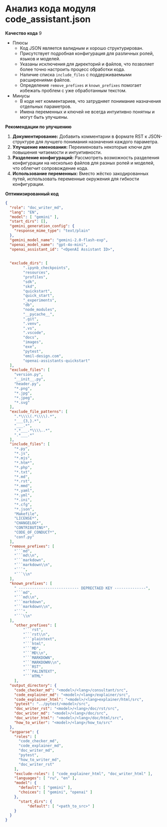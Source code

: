 # Анализ кода модуля code_assistant.json

**Качество кода**
9
-  Плюсы
    - Код JSON является валидным и хорошо структурирован.
    - Присутствует подробная конфигурация для различных ролей, языков и моделей.
    - Указаны исключения для директорий и файлов, что позволяет более точно настроить процесс обработки кода.
    -  Наличие списка `include_files` с поддерживаемыми расширениями файлов.
    -  Определение `remove_prefixes` и `known_prefixes` помогает избежать проблем с уже обработанным текстом.
 - Минусы
    -  В коде нет комментариев, что затрудняет понимание назначения отдельных параметров.
    -  Имена переменных и ключей не всегда интуитивно понятны и могут быть улучшены.

**Рекомендации по улучшению**

1.  **Документирование:** Добавить комментарии в формате RST к JSON-структуре для лучшего понимания назначения каждого параметра.
2.  **Улучшение именования:** Переименовать некоторые ключи для повышения читаемости и интуитивности.
3.  **Разделение конфигураций:** Рассмотреть возможность разделения конфигурации на несколько файлов для разных ролей и моделей, что облегчит сопровождение кода.
4.  **Использование переменных:**  Вместо жёстко закодированных путей, использовать переменные окружения для гибкости конфигурации.

**Оптимизированный код**
```json
{
  "role": "doc_writer_md",
  "lang": "EN",
  "model": [ "gemini" ],
  "start_dirs": [],
  "gemini_generation_config": {
    "response_mime_type": "text/plain"
  },
  "gemini_model_name": "gemini-2.0-flash-exp",
  "openai_model_name": "gpt-4o-mini",
  "openai_assistant_id": "<OpenAI Assistant ID>",
  
    
  "exclude_dirs": [
        ".ipynb_checkpoints",
        "resources",
        "profiles",
        "sdk",
        "skd",
        "quickstart",
        "quick_start",
        "_experiments",
        "db",
        "node_modules",
        "__pycache__",
        ".git",
        ".venv",
        ".vs",
        ".vscode",
        "docs",
        "images",
        "exe",
        "pytest",
        "emil-design.com",
        "openai-assistants-quickstart"
  ],
  "exclude_files": [
    "version.py",
    "__init__.py",
    "header.py",
    "*.png",
    "*.jpg",
    "*.jpeg",
    "*.svg"
  ],
  "exclude_file_patterns": [
    ".*\\\\(.*\\\\).*",
    "___{3,}.*",
    "___.*",
    ".*___.*\\\\..*",
    ".*___.*"
  ],
  "include_files": [
    "*.py",
    "*.js",
    "*.mjs",
    "*.htm*",
    "*.php",
    "*.txt",
    "*.md",
    "*.rst",
    "*.mmd",
    "*.yaml",
    "*.yml",
    "*.ini",
    "*.cfg",
    "*.json",
    "Makefile",
    "LICENSE*",
    "CHANGELOG*",
    "CONTRIBUTING*",
    "CODE_OF_CONDUCT*",
    "conf.py"
  ],
  "remove_prefixes": [
    "```md",
    "```md\\n",
    "```markdown",
    "```markdown\\n",
    "```",
    "```\\n"
  ],
  "known_prefixes": [
    " --------------------------- DEPRECTAED KEY --------------",
    "```md",
    "```md\\n",
    "```markdown",
    "```markdown\\n",
    "```",
    "```\\n"
  ],
    "other_prefixes": [
        "```rst",
        "```rst\\n",
        "```plaintext",
        "```html",
        "```MD",
        "```MD\\n",
        "```MARKDOWN",
        "```MARKDOWN\\n",
        "```RST",
        "```PALINTEXT",
        "```HTML"
    ],
  "output_directory": {
    "code_checker_md": "<model>/<lang>/consultant/src",
    "code_explainer_md": "<model>/<lang>/explainer/src",
    "code_explainer_html": "<model>/<lang>explainer/html/src",
    "pytest": "../pytest/<model>/src",
    "doc_writer_rst": "<model>/<lang>/doc/rst/src",
    "doc_writer_md": "<model>/<lang>/doc/src",
    "doc_writer_html": "<model>/<lang>/doc/html/src",
    "how_to_writer": "<model>/<lang>/how_to/src"
  },
  "argparse": {
    "roles": [
      "code_checker_md",
      "code_explainer_md",
      "doc_writer_md",
      "pytest",
      "how_to_writer_md",
      "doc_writer_rst"
    ],
    "exclude-roles": [ "code_explainer_html", "doc_writer_html" ],
    "languages": [ "ru", "en" ],
    "model": {
      "default": [ "gemini" ],
      "choices": [ "gemini", "openai" ]
    },
      "start_dirs": {
          "default": [ "<path_to_src>" ]
    }
  }
}
```
